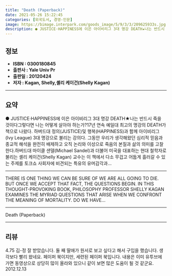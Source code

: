 ```yaml
---
title: "Death (Paperback)"
date: 2021-05-26 15:22:45
categories: [외국도서, 경영-인문]
image: https://bimage.interpark.com/goods_image/5/9/3/3/209625933s.jpg
description: ● JUSTICE·HAPPINESS에 이은 아이비리그 3대 명강 DEATH★나는 반드시 죽을 것이다그렇다면 나는 어떻게 살아야 하는가?17년 연속 예일대 최고의 명강의 DEATH가 책으로 나왔다. 하버드대 정의(JUSTICE)및 행복(HAPPINESS)과 함께 아이비리그(Ivy Lea
---
```


## **정보**

- **ISBN : 0300180845**
- **출판사 : Yale Univ Pr**
- **출판일 : 20120424**
- **저자 : Kagan, Shelly,셸리 케이건(Shelly Kagan)**

------



## **요약**

●  JUSTICE·HAPPINESS에 이은 아이비리그 3대 명강 DEATH★나는 반드시 죽을 것이다그렇다면 나는 어떻게 살아야 하는가?17년 연속 예일대 최고의 명강의 DEATH가 책으로 나왔다. 하버드대 정의(JUSTICE)및 행복(HAPPINESS)과 함께 아이비리그(Ivy League) 3대 명강으로 불리는 강의다. 그동안 우리가 생각해왔던 심리적 믿음과 종교적 해석을 완전히 배제하고 오직 논리와 이성으로 죽음의 본질과 삶의 의미를 고찰한다.하버드대 마이클 샌델(Michael Sandel)과 더불어 미국을 대표하는 현대 철학자로 불리는 셸리 케이건(Shelly Kagan) 교수는 이 책에서 다소 무겁고 어둡게 흘러갈 수 있는 주제를 토크쇼 사회자에 비견되는 특유의 유머감각과...

------

THERE IS ONE THING WE CAN BE SURE OF WE ARE ALL GOING TO DIE. BUT ONCE WE ACCEPT THAT FACT, THE QUESTIONS BEGIN. IN THIS THOUGHT-PROVOKING BOOK, PHILOSOPHY PROFESSOR SHELLY KAGAN EXAMINES THE MYRIAD QUESTIONS THAT ARISE WHEN WE CONFRONT THE MEANING OF MORTALITY. DO WE HAVE... 

------


Death (Paperback) 

------


## **리뷰** 

4.75 김-정 잘 받았습니다. 둘 째 딸애가 원서로 보고 싶다고 해서 구입을 했습니다. 생각보다 빨리 왔네요. 페이퍼 북이지만, 세련된 페이퍼 북입니다. 내용은 이미 유투브에 가면 동영상으로 상당히 많이 올라와 있으니 같이 보면 많은 도움이 될 것 같군요. 2012.12.13 <br/>